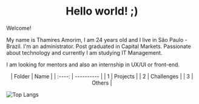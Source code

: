 <center><h1>Hello world! ;)</h1></center>

Welcome! 

My name is Thamires Amorim, I am 24 years old and I live in São Paulo - Brazil. I'm an administrator. Post graduated in Capital Markets. Passionate about technology and currently I am studying IT Management.

I am looking for mentors and also an internship in UX/UI or front-end.
<center>
| Folder | Name       |
| :----: | ---------- |
|   1    | Projects   |
|   2    | Challenges |
|   3    | Others     |
</center>

![Top Langs](https://github-readme-stats.vercel.app/api/top-langs/?username=thamiresrsamorim&layout=compact)
